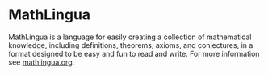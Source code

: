 # MathLingua


MathLingua is a language for easily creating a collection of mathematical knowledge, including definitions, theorems,
axioms, and conjectures, in a format designed to be easy and fun to read and write. For more information see
[mathlingua.org](http://www.mathlingua.org).
